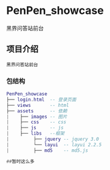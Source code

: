 # PenPen_showcase
黑界问答站前台
## 项目介绍
	黑界问答站前台
### 包结构

``` lua
PenPen_showcase
├── login.html  -- 登录页面
├── views 		-- html
├── assets 		-- 依赖
|    ├── images -- 图片
|    ├── css	-- css
|    ├── js		-- js
|    ├── libs   --框架
|    	  ├── jquery -- jquery 3.0
|         └── layui  -- layui 2.2.5
|         ├── md5    -- md5.js

##暂时这么多